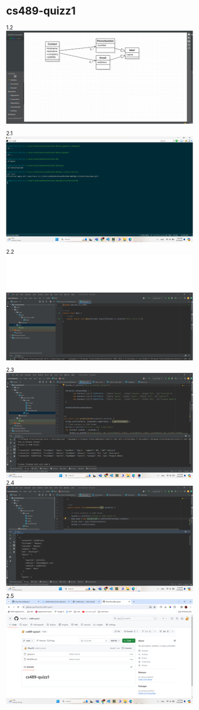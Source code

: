 # cs489-quizz1

1.2
![1.2.png](Screenshots%2F1.2.png)

2.1
![2.1.png](Screenshots%2F2.1.png)

2.2
![2.2.png](Screenshots%2F2.2.png)

2.3
![2.3.png](Screenshots%2F2.3.png)
2.4
![2.4.png](Screenshots%2F2.4.png)
2.5
![2.5a.png](Screenshots%2F2.5a.png)
